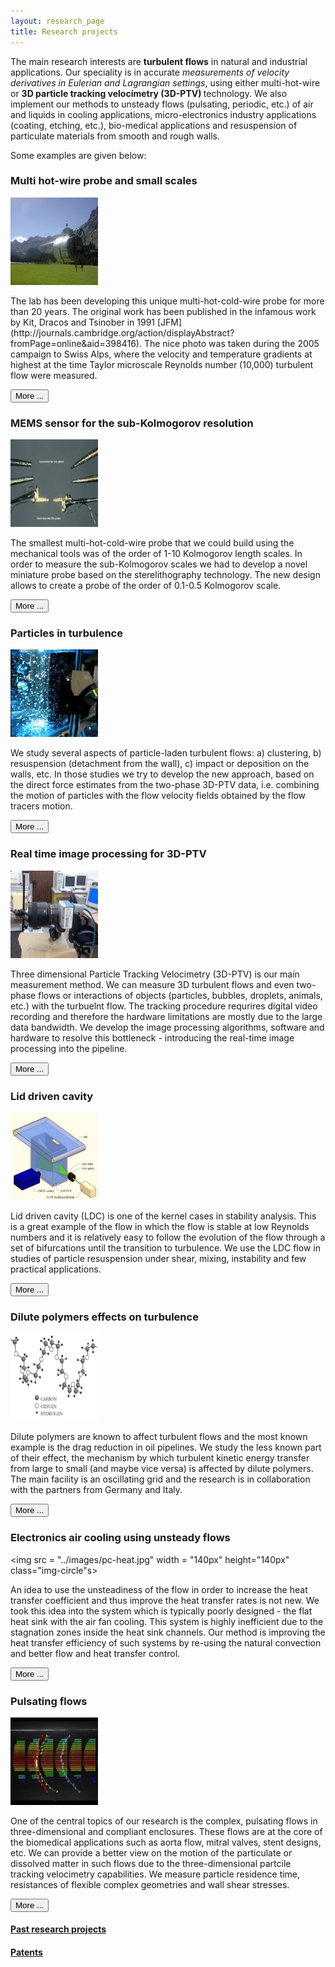 ```yaml
---
layout: research_page
title: Research projects
---
```


The main research interests are <strong>turbulent flows</strong> in natural and industrial applications. Our speciality is in accurate <em>measurements of velocity derivatives in Eulerian and Lagrangian settings</em>, using either multi-hot-wire or <strong>3D particle tracking velocimetry (3D-PTV) </strong> technology. We also implement our methods to unsteady flows (pulsating, periodic, etc.) of air and liquids in cooling applications, micro-electronics industry applications (coating, etching, etc.), bio-medical applications and resuspension of particulate materials from smooth and rough walls. 

Some examples are given below: 


### Multi hot-wire probe and small scales


<img src = "../images/calibration_in_situ.jpg" width = "140px" height="140px" class="img-circle">

<p>
	The lab has been developing this unique multi-hot-cold-wire probe for more than 20 years. The original work has been published in the infamous work by Kit, Dracos and Tsinober in 1991 [JFM](http://journals.cambridge.org/action/displayAbstract?fromPage=online&aid=398416). The nice photo was taken during the 2005 campaign to Swiss Alps, where the velocity and temperature gradients at highest at the time Taylor microscale Reynolds number (10,000) turbulent flow were measured. 
</p> <a href="multihotwire.html"> <button type="button" class="btn btn-info btn-sm">More ...</button></a>

### MEMS sensor for the sub-Kolmogorov resolution	

<img src = "../images/P1010129.JPG" width = "140px" height="140px" class="img-circle"> 

<p>
	The smallest multi-hot-cold-wire probe that we could build using the mechanical tools was of the order of 1-10 Kolmogorov length scales. In order to measure the sub-Kolmogorov scales we had to develop a novel miniature probe based on the sterelithography technology. The new design allows to create a probe of the order of 0.1-0.5 Kolmogorov scale. 
</p> <a href="microsensor.html"> <button type="button" class="btn btn-info btn-sm">More ...</button></a>


### Particles in turbulence

<img src = "../images/twophase.jpg" width = "140px" height="140px" class="img-circle"> 


<p>
	We study several aspects of particle-laden turbulent flows: a) clustering, b) resuspension (detachment from the wall), c) impact or deposition on the walls, etc. In those studies we try to develop the new approach, based on the direct force estimates from the two-phase 3D-PTV data, i.e. combining the motion of particles with the flow velocity fields obtained by the flow tracers motion. 

</p> <a href="two_phase.html"> <button type="button" class="btn btn-info btn-sm">More ...</button></a>


### Real time image processing for 3D-PTV


<img src = "../images/Image005.jpg" width = "140px" height="140px" class="img-circle"> 


<p>
	Three dimensional Particle Tracking Velocimetry (3D-PTV) is our main measurement method. We can measure 3D turbulent flows and even two-phase flows or interactions of objects (particles, bubbles, droplets, animals, etc.) with the turbuelnt flow. The tracking procedure requrires digital video recording and therefore the hardware limitations are mostly due to the large data bandwidth. We develop the image processing algorithms, software and hardware to resolve this bottleneck - introducing the real-time image processing into the pipeline. 

</p> <a href="realtime.html"> <button type="button" class="btn btn-info btn-sm">More ...</button></a>



### Lid driven cavity


<img src = "../images/assembly_belt_large_aquarium.jpg" width = "140px" height="140px" class="img-circle"> 


<p>
	Lid driven cavity (LDC) is one of the kernel cases in stability analysis. This is a great example of the flow in which the flow is stable at low Reynolds numbers and it is relatively easy to follow the evolution of the flow through a set of bifurcations until the transition to turbulence. We use the LDC flow in studies of particle resuspension under shear, mixing, instability and few practical applications. 

</p> <a href="cavity.html"> <button type="button" class="btn btn-info btn-sm">More ...</button></a>



### Dilute polymers effects on turbulence

<img src = "../images/polymers.jpg" width = "140px" height="140px" class="img-circle">

<p>
	Dilute polymers are known to affect turbulent flows and the most known example is the drag reduction in oil pipelines. We study the less known part of their effect, the mechanism by which turbulent kinetic energy transfer from large to small (and maybe vice versa) is affected by dilute polymers. The main facility is an oscillating grid and the research is in collaboration with the partners from Germany and Italy. 

</p> <a href="polymers.html"> <button type="button" class="btn btn-info btn-sm">More ...</button></a>


### Electronics air cooling using unsteady flows

<img src = "../images/pc-heat.jpg" width = "140px" height="140px" class="img-circle"s> 


An idea to use the unsteadiness of the flow in order to increase the heat transfer coefficient and thus improve the heat transfer rates is not new. We took this idea into the system which is typically poorly designed - the flat heat sink with the air fan cooling. This system is highly inefficient due to the stagnation zones inside the heat sink channels. Our method is improving the heat transfer efficiency of such systems by re-using the natural convection and better flow and heat transfer control. 

</p> <a href="cooling.html"> <button type="button" class="btn btn-info btn-sm">More ...</button></a>



### Pulsating flows


<img src = "../images/profiles_700_quiver.jpg" width = "140px" height="140px" class="img-circle">

One of the central topics of our research is the complex, pulsating flows in three-dimensional and compliant enclosures. These flows are at the core of the biomedical applications such as aorta flow, mitral valves, stent designs, etc. We can provide a better view on the motion of the particulate or dissolved matter in such flows due to the three-dimensional partcile tracking velocimetry capabilities. We measure particle residence time, resistances of flexible complex geometries and wall shear stresses. 


</p> <a href="pulsating.html"> <button type="button" class="btn btn-info btn-sm">More ...</button></a>


#### [Past research projects](past_research.html)

#### [Patents](patents.html)


